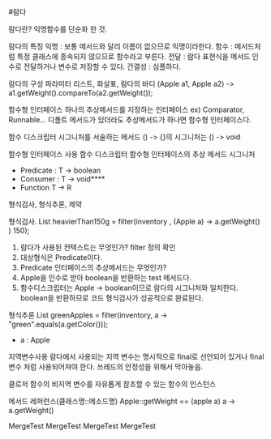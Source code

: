 #람다

람다란?
익명함수를 단순화 한 것.

람다의 특징
익명 : 보통 메서드와 달리 이름이 없으므로 익명이라한다.
함수 : 메서드처럼 특정 클래스에 종속되지 않으므로 함수라고 부른다.
전달 : 람다 표현식을 메서드 인수로 전달하거나 변수로 저장할 수 있다.
간결성 : 심플하다.

람다의 구성
파라미터 리스트, 화살표, 람다의 바디
(Apple a1, Apple a2) -> a1.getWeight().compareTo(a2.getWeight());

함수형 인터페이스
하나의 추상메서드를 지정하는 인터페이스 ex) Comparator, Runnable...
디폴트 메서드가 있더라도 추상메서드가 하나면 함수형 인터페이스다.

함수 디스크립터
시그니처를 서술하는 메서드
() -> {}의 시그니처는 () -> void

함수형 인터페이스 사용
함수 디스크립터
함수형 인터페이스의 추상 메서드 시그니처
- Predicate : T -> boolean
- Consumer : T -> void****
- Function T -> R

형식검사, 형식추론, 제약

형식검사.
List<Apple> heavierThan150g = filter(inventory , (Apple a) -> a.getWeight() ) 150);

1. 람다가 사용된 컨텍스트는 무엇인가? filter 정의 확인
2. 대상형식은 Predicate<Apple>이다.
3. Predicate<Apple> 인터페이스의 추상메서드는 무엇인가?
4. Apple을 인수로 받아 boolean을 반환하는 test 메서드다.
5. 함수디스크립터는 Apple -> boolean이므로 람다의 시그니처와 일치한다.
 boolean을 반환하므로 코드 형식검사가 성공적으로 완료된다.
 
형식추론
List<Apple> greenApples = filter(inventory, a -> "green".equals(a.getColor()));
- a : Apple

지역변수사용
람다에서 사용되는 지역 변수는 명시적으로 final로 선언되어 있거나 final 변수 처럼 사용되어져야 한다.
쓰레드의 안정성을 위해서 막아놓음.

클로저
함수의 비지역 변수를 자유롭게 참조할 수 있는 함수의 인스턴스

메서드 레퍼런스(클래스명::메소드명)
Apple::getWeight == (apple a) a -> a.getWeight()

MergeTest
MergeTest
MergeTest
MergeTest
